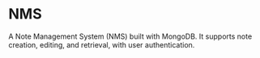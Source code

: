 # NMS
A Note Management System (NMS) built with MongoDB. It supports note creation, editing, and retrieval, with user authentication.
